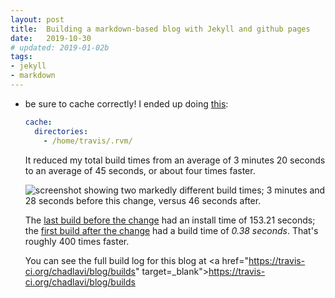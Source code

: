 ```yaml
---
layout: post
title:  Building a markdown-based blog with Jekyll and github pages
date:   2019-10-30
# updated: 2019-01-02b
tags:
- jekyll
- markdown
---
```


* be sure to cache correctly! I ended up doing <a href="https://docs.travis-ci.com/user/caching#cache-rvm-ruby-version-for-non-ruby-projects" target="_blank">this</a>:
  
  ```yaml
  cache:
    directories:
      - /home/travis/.rvm/
  ```
  It reduced my total build times from an average of 3 minutes 20 seconds to an average of 45 seconds, or about four times faster.
    
  ![screenshot showing two markedly different build times; 3 minutes and 28 seconds before this change, versus 46 seconds after.](/blog/images/faster-builds.png)
  
  The <a href="https://travis-ci.org/chadlavi/blog/builds/605132241" target="_blank">last  build before the change</a> had an install time of 153.21 seconds; the <a href="https://travis-ci.org/chadlavi/blog/builds/605134945" target="_blank">first build after the change</a> had a build time of _0.38 seconds_. That's roughly 400 times faster.
  
  You can see the full build log for this blog at <a href="https://travis-ci.org/chadlavi/blog/builds" target=_blank">https://travis-ci.org/chadlavi/blog/builds</a>

